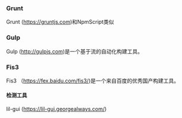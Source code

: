 
### Grunt
Grunt (https://gruntjs.com)和NpmScript类似

### Gulp
Gulp (http://gulpjs.com)是一个基于流的自动化构建工具。

### Fis3
Fis3 （https://fex.baidu.com/fis3/)是一个来自百度的优秀国产构建工具。



#### 检测工具
lil-gui (https://lil-gui.georgealways.com/)

